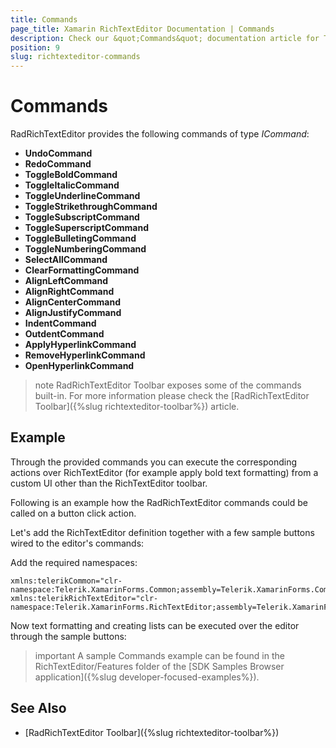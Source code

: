 ```yaml
---
title: Commands
page_title: Xamarin RichTextEditor Documentation | Commands
description: Check our &quot;Commands&quot; documentation article for Telerik RichTextEditor for Xamarin control.
position: 9
slug: richtexteditor-commands
---
```


# Commands

RadRichTextEditor provides the following commands of type *ICommand*:

* **UndoCommand**
* **RedoCommand**
* **ToggleBoldCommand**
* **ToggleItalicCommand**
* **ToggleUnderlineCommand**
* **ToggleStrikethroughCommand**
* **ToggleSubscriptCommand**
* **ToggleSuperscriptCommand**
* **ToggleBulletingCommand**
* **ToggleNumberingCommand**
* **SelectAllCommand**
* **ClearFormattingCommand**
* **AlignLeftCommand**
* **AlignRightCommand**
* **AlignCenterCommand**
* **AlignJustifyCommand**
* **IndentCommand**
* **OutdentCommand**
* **ApplyHyperlinkCommand**
* **RemoveHyperlinkCommand**
* **OpenHyperlinkCommand**

>note RadRichTextEditor Toolbar exposes some of the commands built-in. For more information please check the [RadRichTextEditor Toolbar]({%slug richtexteditor-toolbar%}) article.

## Example

Through the provided commands you can execute the corresponding actions over RichTextEditor (for example apply bold text formatting) from a custom UI other than the RichTextEditor toolbar. 

Following is an example how the RadRichTextEditor commands could be called on a button click action. 

Let's add the RichTextEditor definition together with a few sample buttons wired to the editor's commands:

<snippet id='richtexteditor-commands-xaml' />

Add the required namespaces:

```XAML
xmlns:telerikCommon="clr-namespace:Telerik.XamarinForms.Common;assembly=Telerik.XamarinForms.Common"
xmlns:telerikRichTextEditor="clr-namespace:Telerik.XamarinForms.RichTextEditor;assembly=Telerik.XamarinForms.RichTextEditor"
```

Now text formatting and creating lists can be executed over the editor through the sample buttons:

>important A sample Commands example can be found in the RichTextEditor/Features folder of the [SDK Samples Browser application]({%slug developer-focused-examples%}).

## See Also

- [RadRichTextEditor Toolbar]({%slug richtexteditor-toolbar%})
